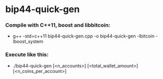 # bip44-quick-gen

### Compile with C++11, boost and libbitcoin:

* g++ -std=c++11 bip44-quick-gen.cpp -o bip44-quick-gen -lbitcoin -lboost_system

### Execute like this:

* ./bip44-quick-gen <coin> <net> [<n_accounts>] [<total_wallet_amount>] [<n_coins_per_account>]
